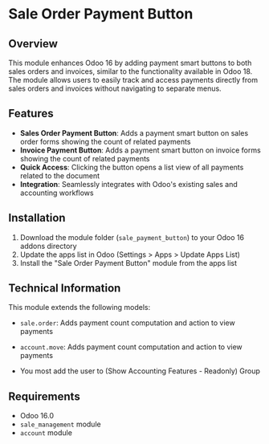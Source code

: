 # Sale Order Payment Button

## Overview
This module enhances Odoo 16 by adding payment smart buttons to both sales orders and invoices, similar to the functionality available in Odoo 18. The module allows users to easily track and access payments directly from sales orders and invoices without navigating to separate menus.

## Features
- **Sales Order Payment Button**: Adds a payment smart button on sales order forms showing the count of related payments
- **Invoice Payment Button**: Adds a payment smart button on invoice forms showing the count of related payments
- **Quick Access**: Clicking the button opens a list view of all payments related to the document
- **Integration**: Seamlessly integrates with Odoo's existing sales and accounting workflows

## Installation
1. Download the module folder (`sale_payment_button`) to your Odoo 16 addons directory
2. Update the apps list in Odoo (Settings > Apps > Update Apps List)
3. Install the "Sale Order Payment Button" module from the apps list


## Technical Information
This module extends the following models:
- `sale.order`: Adds payment count computation and action to view payments
- `account.move`: Adds payment count computation and action to view payments

- You most add the user to (Show Accounting Features - Readonly) Group

## Requirements
- Odoo 16.0
- `sale_management` module
- `account` module

